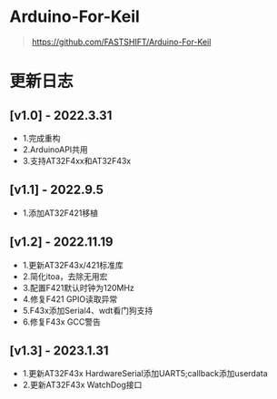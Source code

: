 # Arduino-For-Keil
> https://github.com/FASTSHIFT/Arduino-For-Keil

# 更新日志
## [v1.0] - 2022.3.31
* 1.完成重构
* 2.ArduinoAPI共用
* 3.支持AT32F4xx和AT32F43x

## [v1.1] - 2022.9.5
* 1.添加AT32F421移植

## [v1.2] - 2022.11.19
* 1.更新AT32F43x/421标准库
* 2.简化itoa，去除无用宏
* 3.配置F421默认时钟为120MHz
* 4.修复F421 GPIO读取异常
* 5.F43x添加Serial4、wdt看门狗支持
* 6.修复F43x GCC警告

## [v1.3] - 2023.1.31
* 1.更新AT32F43x HardwareSerial添加UART5;callback添加userdata
* 2.更新AT32F43x WatchDog接口

